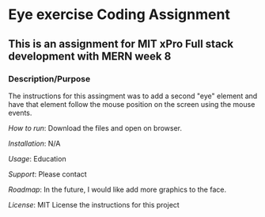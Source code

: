 # Eye exercise Coding Assignment
## This is an assignment for MIT xPro Full stack development with MERN week 8

### Description/Purpose
The instructions for this assingment was to add a second "eye" element and have that element follow the mouse position on the screen using the mouse events.

*How to run*: Download the files and open on browser.

*Installation*: N/A

*Usage*: Education

*Support*: Please contact

*Roadmap*: In the future, I would like add more graphics to the face.

*License*: MIT License the instructions for this project
